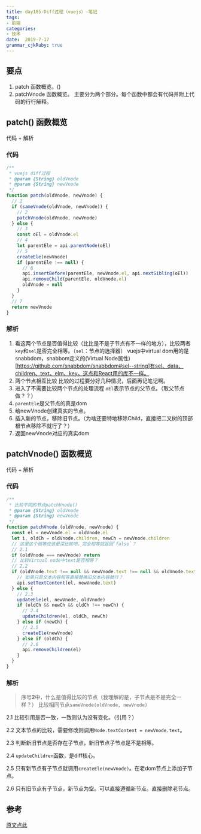 ```yaml
---
title: day185-Diff过程（vuejs）-笔记
tags: 
- 前端
categories: 
- 技术
date:  2019-7-17
grammar_cjkRuby: true
---
```

## 要点

1. patch 函数概览。()
2. patchVnode 函数概览。
主要分为两个部分。每个函数中都会有代码并附上代码的行行解释。
<!--more-->
## **patch()** 函数概览

代码 + 解析

### 代码
```js
/**
 * vuejs diff过程
 * @param {String} oldVnode 
 * @param {String} newVnode 
 */
function patch(oldVnode, newVnode) {
  // 1
  if (sameVnode(oldVnode, newVnode)) {
    // 2
    patchVnode(oldVnode, newVnode)
  } else {
    // 3
    const oEl = oldVnode.el
    // 4
    let parentEle = api.parentNode(oEl)
    // 5
    createEle(newVnode)
    if (parentEle !== null) {
      // 6
      api.insertBefore(parentEle, newVnode.el, api.nextSibling(oEl))
      api.removeChild(parentEle, oldVnode.el)
      oldVnode = null
    }
  }
  // 7
  return newVnode
}
```

### 解析

1. 看这两个节点是否值得比较（比比是不是子节点有不一样的地方），比较两者`key`和`sel`是否完全相等。（`sel`：节点的选择器）
vuejs中virtual dom用的是snabbdom，snabbom定义的(Virtual Node属性)[https://github.com/snabbdom/snabbdom#sel--string]有sel、data、children、text、elm、key。这点和React用的库不一样。
2. 两个节点相互比较
比较的过程要分好几种情况，后面再记笔记啊。
3. 进入了不需要比较两个节点的处理流程
`oEl`表示节点的父节点。（取父节点做？？）
4. `parentEle`是父节点的真是dom
5. 给newVnode创建真实的节点。
6. 插入新的节点，移除旧节点。（为啥还要特地移除Child，直接把二叉树的顶部根节点移除不就行了？）
7. 返回newVnode对应的真实dom

## **patchVnode()** 函数概览

代码 + 解析

### 代码
```js
/**
 * 比较不同的节点patchVnode()
 * @param {String} oldVnode 
 * @param {String} newVnode 
 */
function patchVnode (oldVnode, newVnode) {
  const el = newVnode.el = oldVnode.el
  let i, oldCh = oldVnode.children, newCh = newVnode.children
  // 这里这个相等应该是深比较吧，完全相等就返回`false`？
  // 2.1
  if (oldVnode === newVnode) return
  // 比较Virtual node中text是否相等？
  // 2.2
  if (oldVnode.text !== null && newVnode.text !== null && oldVnode.text !== newVnode.text) {
    // 如果只是文本内容相等直接替换旧文本内容就行？
    api.setTextContent(el, newVnode.text)
  } else {
    // 2.3
    updateEle(el, newVnode, oldVnode)
    if (oldCh && newCh && oldCh !== newCh) {
      // 2.4
      updateChildren(el, oldCh, newCh)
    } else if (newCh) {
      // 2.5
      createEle(newVnode)
    } else if (oldCh) {
      // 2.6
      api.removeChildren(el)
    }
  }
}
```

### 解析

> 序号**2**中，什么是值得比较的节点（我理解的是，子节点是不是完全一样？）
比较相同节点`sameVnode(oldVnode, newVnode)`

2.1 比较引用是否一致，一致则认为没有变化。（引用？）

2.2 文本节点的比较，需要修改则调用`Node.textContent = newVnode.text`。

2.3 判断新旧节点是否存在子节点，新旧节点子节点是不是相等。

2.4 `updateChildren`函数，是diff核心。

2.5 只有新节点有子节点就调用`createEle(newVnode)`。在老dom节点上添加子节点。

2.6 只有旧节点有子节点，新节点为空。可以直接遵循新节点。直接删除老节点。

## 参考

[原文点此](https://github.com/aooy/blog/issues/2)
